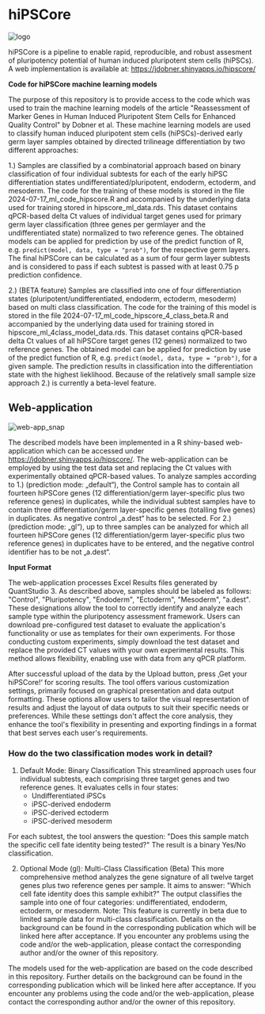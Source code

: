 # hiPSCore
![logo](https://github.com/user-attachments/assets/9895ad83-a4f3-48b6-839f-2396e7de61b3)

hiPSCore is a pipeline to enable rapid, reproducible, and robust assesment of pluripotency potential of human induced pluripotent stem cells (hiPSCs). 
A web implementation is available at: https://jdobner.shinyapps.io/hipscore/

**Code for hiPSCore machine learning models**

The purpose of this repository is to provide access to the code which was used to train the machine learning models of the article "Reassessment of Marker Genes in Human Induced Pluripotent Stem Cells for Enhanced Quality Control" by Dobner et al.
These machine learning models are used to classify human induced pluripotent stem cells (hiPSCs)-derived early germ layer samples obtained by directed trilineage differentiation by two different approaches:

1.) Samples are classified by a combinatorial approach based on binary classification of four individual subtests for each of the early hiPSC differentiation states undifferentiated/pluripotent, endoderm, ectoderm, and mesoderm. The code for the training of these models is stored in the file 2024-07-17_ml_code_hipscore.R and accompanied by the underlying data used for training stored in hipscore_ml_data.rds. This dataset contains qPCR-based delta Ct values of individual target genes used for primary germ layer classification (three genes per germlayer and the undifferentiated state) normalized to two reference genes.
The obtained models can be applied for prediction by use of the predict function of R, e.g. ``predict(model, data, type = "prob")``, for the respective germ layers. The final hiPSCore can be calculated as a sum of four germ layer subtests and is considered to pass if each subtest is passed with at least 0.75 p prediction confidence.

2.) (BETA feature) Samples are classified into one of four differentiation states (pluripotent/undifferentiated, endoderm, ectoderm, mesoderm) based on multi class classification. The code for the training of this model is stored in the file 2024-07-17_ml_code_hipscore_4_class_beta.R and accompanied by the underlying data used for training stored in hipscore_ml_4class_model_data.rds.
This dataset contains qPCR-based delta Ct values of all hiPSCore target genes (12 genes) normalized to two reference genes.
The obtained model can be applied for prediction by use of the predict function of R, e.g. ``predict(model, data, type = "prob")``, for a given sample. The prediction results in classification into the differentiation state with the highest lieklihood.
Because of the relatively small sample size approach 2.) is currently a beta-level feature.

## Web-application

![web-app_snap](https://github.com/user-attachments/assets/2d5c1676-91b5-47e1-9f77-4c4776b768d5)


The described models have been implemented in a R shiny-based web-application which can be accessed under https://jdobner.shinyapps.io/hipscore/. The web-application can be employed by using the test data set and replacing the Ct values with experimentally obtained qPCR-based values. To analyze samples according to 1.) (prediction mode: „default“), the Control sample has to contain all fourteen hiPSCore genes (12 differentiation/germ layer-specific plus two reference genes) in duplicates, while the individual subtest samples have to contain three differentiation/germ layer-specific genes (totalling five genes) in duplicates. As negative control „a.dest“ has to be selected.
For 2.) (prediction mode: „gl“), up to three samples can be analyzed for which all fourteen hiPSCore genes (12 differentiation/germ layer-specific plus two reference genes) in duplicates have to be entered, and the negative control identifier has to be not „a.dest“.

**Input Format**

The web-application processes Excel Results files generated by QuantStudio 3. As described above, samples should be labeled as follows: "Control", "Pluripotency", "Endoderm", "Ectoderm", "Mesoderm", "a.dest".
These designations allow the tool to correctly identify and analyze each sample type within the pluripotency assessment framework.
Users can download pre-configured test dataset to evaluate the application's functionality or use as templates for their own experiments. For those conducting custom experiments, simply download the test dataset and replace the provided CT values with your own experimental results. This method allows flexibility, enabling use with data from any qPCR platform.

After successful upload of the data by the Upload button, press ‚Get your hiPSCore!‘ for scoring results.
The tool offers various customization settings, primarily focused on graphical presentation and data output formatting. These options allow users to tailor the visual representation of results and adjust the layout of data outputs to suit their specific needs or preferences. While these settings don't affect the core analysis, they enhance the tool's flexibility in presenting and exporting findings in a format that best serves each user's requirements.

### How do the two classification modes work in detail?

1. Default Mode: Binary Classification
This streamlined approach uses four individual subtests, each comprising three target genes and two reference genes. It evaluates cells in four states:
   - Undifferentiated iPSCs
   - iPSC-derived endoderm
   - iPSC-derived ectoderm
   - iPSC-derived mesoderm

For each subtest, the tool answers the question: "Does this sample match the specific cell fate identity being tested?" The result is a binary Yes/No classification.

2. Optional Mode (gl): Multi-Class Classification (Beta)
 This more comprehensive method analyzes the gene signature of all twelve target genes plus two reference genes per sample. It aims to answer: "Which cell fate identity does this sample exhibit?" The output classifies the sample into one of four categories: undifferentiated, endoderm, ectoderm, or mesoderm.
Note: This feature is currently in beta due to limited sample data for multi-class classification. Details on the background can be found in the corresponding publication which will be linked here after acceptance. If you encounter any problems using the code and/or the web-application, please contact the corresponding author and/or the owner of this repository.

The models used for the web-application are based on the code described in this repository.
Further details on the background can be found in the corresponding publication which will be linked here after acceptance.
If you encounter any problems using the code and/or the web-application, please contact the corresponding author and/or the owner of this repository.
